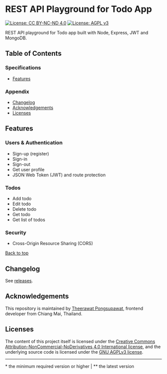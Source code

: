 # REST API Playground for Todo App

[![License: CC BY-NC-ND 4.0](https://img.shields.io/badge/License-CC%20BY--NC--ND%204.0-lightgrey.svg)](https://creativecommons.org/licenses/by-nc-nd/4.0/ 'CC BY-NC-ND 4.0') [![License: AGPL v3](https://img.shields.io/badge/License-AGPL%20v3-blue.svg)](https://www.gnu.org/licenses/agpl-3.0 'AGPL v3')

REST API playground for Todo app built with Node, Express, JWT and MongoDB.

## Table of Contents

### Specifications

- [Features](#features)

### Appendix

- [Changelog](#changelog)
- [Acknowledgements](#acknowledgements)
- [Licenses](#licenses)

## Features

### Users & Authentication

- Sign-up (register)
- Sign-in
- Sign-out
- Get user profile
- JSON Web Token (JWT) and route protection

### Todos

- Add todo
- Edit todo
- Delete todo
- Get todo
- Get list of todos

### Security

- Cross-Origin Resource Sharing (CORS)

[Back to top](#table-of-contents)

## Changelog

See [releases](https://github.com/rxseven/playground-node/releases).

## Acknowledgements

This repository is maintained by [Theerawat Pongsupawat](http://www.rxseven.com), frontend developer from Chiang Mai, Thailand.

## Licenses

The content of this project itself is licensed under the [Creative Commons Attribution-NonCommercial-NoDerivatives 4.0 International license](http://creativecommons.org/licenses/by-nc-nd/4.0/), and the underlying source code is licensed under the [GNU AGPLv3 license](https://www.gnu.org/licenses/agpl-3.0).

---

\* the minimum required version or higher | \*\* the latest version
